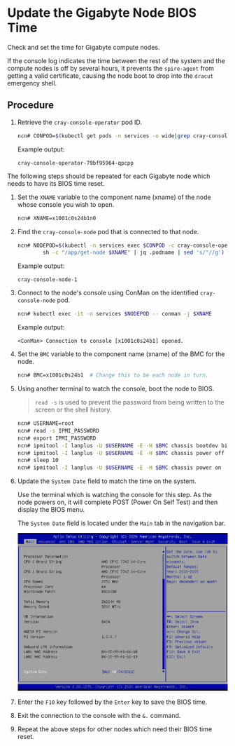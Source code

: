 # Update the Gigabyte Node BIOS Time

Check and set the time for Gigabyte compute nodes.

If the console log indicates the time between the rest of the system and the compute nodes is off by several hours, it prevents the `spire-agent` from getting a valid certificate,
causing the node boot to drop into the `dracut` emergency shell.

## Procedure

1. Retrieve the `cray-console-operator` pod ID.

    ```bash
    ncn# CONPOD=$(kubectl get pods -n services -o wide|grep cray-console-operator|awk '{print $1}'); echo $CONPOD
    ```

    Example output:

    ```text
    cray-console-operator-79bf95964-qpcpp
    ```

The following steps should be repeated for each Gigabyte node which needs to have its BIOS time reset.

1. Set the `XNAME` variable to the component name (xname) of the node whose console you wish to open.

    ```bash
    ncn# XNAME=x1001c0s24b1n0
    ```

1. Find the `cray-console-node` pod that is connected to that node.

    ```bash
    ncn# NODEPOD=$(kubectl -n services exec $CONPOD -c cray-console-operator -- \
            sh -c "/app/get-node $XNAME" | jq .podname | sed 's/"//g') ; echo $NODEPOD
    ```

    Example output:

    ```text
    cray-console-node-1
    ```

1. Connect to the node's console using ConMan on the identified `cray-console-node` pod.

    ```bash
    ncn# kubectl exec -it -n services $NODEPOD -- conman -j $XNAME
    ```

    Example output:

    ```text
    <ConMan> Connection to console [x1001c0s24b1] opened.
    ```

1. Set the `BMC` variable to the component name (xname) of the BMC for the node.

   ```bash
   ncn# BMC=x1001c0s24b1  # Change this to be each node in turn.
   ```

1. Using another terminal to watch the console, boot the node to BIOS.

   > `read -s` is used to prevent the password from being written to the screen or the shell history.

   ```bash
   ncn# USERNAME=root
   ncn# read -s IPMI_PASSWORD
   ncn# export IPMI_PASSWORD
   ncn# ipmitool -I lanplus -U $USERNAME -E -H $BMC chassis bootdev bios
   ncn# ipmitool -I lanplus -U $USERNAME -E -H $BMC chassis power off
   ncn# sleep 10
   ncn# ipmitool -I lanplus -U $USERNAME -E -H $BMC chassis power on
   ```

1. Update the `System Date` field to match the time on the system.

   Use the terminal which is watching the console for this step.
   As the node powers on, it will complete POST (Power On Self Test) and then display the BIOS menu.

   The `System Date` field is located under the `Main` tab in the navigation bar.

   ![Compute Node Setup Menu](../../img/operations/CN_Setup_Menu.png)

1. Enter the `F10` key followed by the `Enter` key to save the BIOS time.

1. Exit the connection to the console with the `&.` command.

1. Repeat the above steps for other nodes which need their BIOS time reset.
